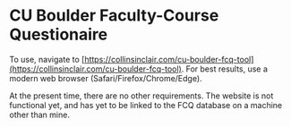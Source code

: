 # CU Boulder Faculty-Course Questionaire

To use, navigate to [https://collinsinclair.com/cu-boulder-fcq-tool](https://collinsinclair.com/cu-boulder-fcq-tool). For best results, use a modern web browser (Safari/Firefox/Chrome/Edge).

At the present time, there are no other requirements. The website is not functional yet, and has yet to be linked to the FCQ database on a machine other than mine.
